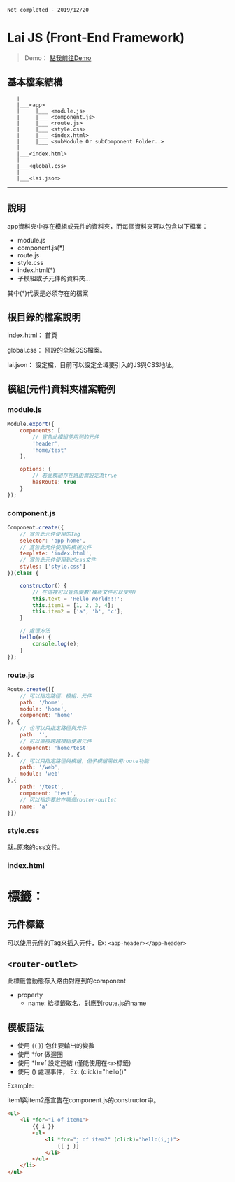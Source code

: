 `Not completed - 2019/12/20`

# Lai JS (Front-End Framework)

> Demo： [點我前往Demo](https://laijunbin.github.io/laijs)

## 基本檔案結構
```
   |
   |___<app>
   |     |___ <module.js>
   |     |___ <component.js>
   |     |___ <route.js>
   |     |___ <style.css>
   |     |___ <index.html>
   |     |___ <subModule Or subComponent Folder..>
   |
   |___<index.html>
   |
   |___<global.css>
   |
   |___<lai.json>
```

---

## 說明

app資料夾中存在模組或元件的資料夾，而每個資料夾可以包含以下檔案：

* module.js
* component.js(*)
* route.js
* style.css
* index.html(*)
* 子模組或子元件的資料夾...

其中(*)代表是必須存在的檔案

## 根目錄的檔案說明

index.html： 首頁

global.css： 預設的全域CSS檔案。

lai.json： 設定檔，目前可以設定全域要引入的JS與CSS地址。

## 模組(元件)資料夾檔案範例

### module.js
```js
Module.export({
    components: [
        // 宣告此模組使用到的元件
        'header',
        'home/test'
    ],

    options: {
        // 若此模組存在路由需設定為true
        hasRoute: true
    }
});
```

### component.js
```js
Component.create({
    // 宣告此元件使用的Tag
    selector: 'app-home',
    // 宣告此元件使用的模板文件
    template: 'index.html',
    // 宣告此元件使用到的css文件
    styles: ['style.css']
})(class {

    constructor() {
        // 在這裡可以宣告變數(模板文件可以使用)
        this.text = 'Hello World!!!';
        this.item1 = [1, 2, 3, 4];
        this.item2 = ['a', 'b', 'c'];
    }

    // 處理方法
    hello(e) {
        console.log(e);
    }
});
```

### route.js

```js
Route.create([{
    // 可以指定路徑、模組、元件
    path: '/home',
    module: 'home',
    component: 'home'
}, {
    // 也可以只指定路徑與元件
    path: '',
    // 可以直接跨越模組使用元件
    component: 'home/test'
}, {
    // 可以只指定路徑與模組，但子模組需啟用route功能
    path: '/web',
    module: 'web'
},{
    path: '/test',
    component: 'test',
    // 可以指定要放在哪個router-outlet
    name: 'a'
}])
```

### style.css

就..原來的css文件。

### index.html


# 標籤：

## 元件標籤
可以使用元件的Tag來插入元件，Ex: `<app-header></app-header>`

## `<router-outlet>`

此標籤會動態存入路由對應到的component

* property
    * name: 給標籤取名，對應到route.js的name

## 模板語法

* 使用 {{  }} 包住要輸出的變數
* 使用 *for 做迴圈
* 使用 *href 設定連結 (僅能使用在`<a>`標籤)
* 使用 () 處理事件， Ex: (click)="hello()"

Example:

item1與item2應宣告在component.js的constructor中。

```html
<ul>
    <li *for="i of item1">
        {{ i }}
        <ul>
            <li *for="j of item2" (click)="hello(i,j)">
                {{ j }}
            </li>
        </ul>
    </li>
</ul>
```

